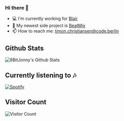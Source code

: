 ### Hi there 👋

- 💻 I'm currently working for [Blair](https://joinblair.com)
- 🔭 My newest side project is [BeatMix](https://github.com/8BitJonny/BeatMix)
- 📫 How to reach me: timon.christiansen@code.berlin

## Github Stats
![8BitJonny's Github Stats](https://github-readme-stats.vercel.app/api?username=8bitjonny&count_private=true&show_icons=true&title_color=25292e)

## Currently listening to 🎶
[![Spotify](https://github-spotify-live.vercel.app/api/spotify)](https://open.spotify.com/user/USER_NAME)

## Visitor Count
![Visitor Count](https://profile-counter.glitch.me/8BitJonny/count.svg)

<!--
<a href="https://github.com/anuraghazra/github-readme-stats">
  <img align="center" src="https://github-readme-stats.vercel.app/api?username=8bitjonny&count_private=true&show_icons=true&title_color=25292e" title="8bitjonny's github stats" style="margin-right: 10px">
</a>
<a href="https://github.com/anuraghazra/github-readme-stats">
  <img align="center" src="https://github-readme-stats.vercel.app/api/top-langs/?username=8bitjonny&layout=compact&count_private=true&show_icons=true&title_color=25292e" title="8bitjonny's Top Langs">
</a>
-->

<!--
**8BitJonny/8BitJonny** is a ✨ _special_ ✨ repository because its `README.md` (this file) appears on your GitHub profile.
Here are some ideas to get you started:

- 🔭 I’m currently working on ...
- 🌱 I’m currently learning ...
- 👯 I’m looking to collaborate on ...
- 🤔 I’m looking for help with ...
- 💬 Ask me about ...
- 📫 How to reach me: ...
- 😄 Pronouns: ...
- ⚡ Fun fact: ...
-->
